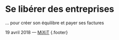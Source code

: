 # Se libérer des entreprises

… pour créer son équilibre et payer ses factures

19 avril 2018 — [MiXiT][] {.footer}

[MiXiT]: https://mixitconf.org/2018/
